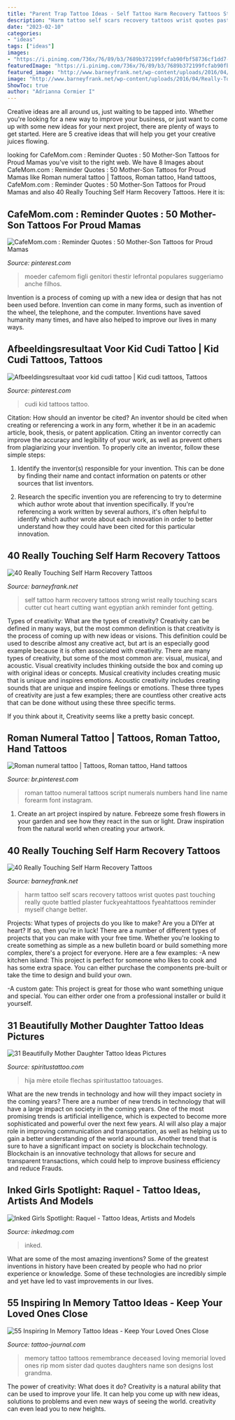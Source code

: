 ```yaml
---
title: "Parent Trap Tattoo Ideas - Self Tattoo Harm Recovery Tattoos Strong Wrist Really Touching Scars Cutter Cut Heart Cutting Want Egyptian Ankh Reminder Font Getting"
description: "Harm tattoo self scars recovery tattoos wrist quotes past touching really quote battled plaster fuckyeahtattoos fyeahtattoos reminder myself change better"
date: "2023-02-10"
categories:
- "ideas"
tags: ["ideas"]
images:
- "https://i.pinimg.com/736x/76/89/b3/7689b372199fcfab90fbf58736cf1dd7--kid-cudi-tattoos-search.jpg"
featuredImage: "https://i.pinimg.com/736x/76/89/b3/7689b372199fcfab90fbf58736cf1dd7--kid-cudi-tattoos-search.jpg"
featured_image: "http://www.barneyfrank.net/wp-content/uploads/2016/04/Really-Touching-Self-harm-recovery-tattoo-ideas-65.jpg"
image: "http://www.barneyfrank.net/wp-content/uploads/2016/04/Really-Touching-Self-harm-recovery-tattoo-ideas-59.jpg"
ShowToc: true
author: "Adrianna Cormier I"
---
```



Creative ideas are all around us, just waiting to be tapped into. Whether you're looking for a new way to improve your business, or just want to come up with some new ideas for your next project, there are plenty of ways to get started. Here are 5 creative ideas that will help you get your creative juices flowing.

	

		
looking for CafeMom.com : Reminder Quotes : 50 Mother-Son Tattoos for Proud Mamas you've visit to the right web. We have 8 Images about CafeMom.com : Reminder Quotes : 50 Mother-Son Tattoos for Proud Mamas like Roman numeral tattoo | Tattoos, Roman tattoo, Hand tattoos, CafeMom.com : Reminder Quotes : 50 Mother-Son Tattoos for Proud Mamas and also 40 Really Touching Self Harm Recovery Tattoos. Here it is:
		
    
## CafeMom.com : Reminder Quotes : 50 Mother-Son Tattoos For Proud Mamas

<img loading=lazy src="https://i.pinimg.com/736x/e4/0a/ed/e40aed818d96853a0757fa38394bd1b2.jpg" onerror="this.onerror=null;this.src='https://tse2.mm.bing.net/th?id=OIP.I2CLszl6aQjlu0PPewtQbwHaHO&amp;pid=15.1';" alt="CafeMom.com : Reminder Quotes : 50 Mother-Son Tattoos for Proud Mamas">

_Source: pinterest.com_

>moeder cafemom figli genitori thestir lefrontal populares suggeriamo anche filhos. 

	

Invention is a process of coming up with a new idea or design that has not been used before. Invention can come in many forms, such as invention of the wheel, the telephone, and the computer. Inventions have saved humanity many times, and have also helped to improve our lives in many ways.

    
## Afbeeldingsresultaat Voor Kid Cudi Tattoo | Kid Cudi Tattoos, Tattoos

<img loading=lazy src="https://i.pinimg.com/736x/76/89/b3/7689b372199fcfab90fbf58736cf1dd7--kid-cudi-tattoos-search.jpg" onerror="this.onerror=null;this.src='https://tse3.mm.bing.net/th?id=OIP.KFn3KnjhmIidia6bTI1OlAHaJ3&amp;pid=15.1';" alt="Afbeeldingsresultaat voor kid cudi tattoo | Kid cudi tattoos, Tattoos">

_Source: pinterest.com_

>cudi kid tattoos tattoo. 

	

Citation: How should an inventor be cited?
An inventor should be cited when creating or referencing a work in any form, whether it be in an academic article, book, thesis, or patent application. Citing an inventor correctly can improve the accuracy and legibility of your work, as well as prevent others from plagiarizing your invention. To properly cite an inventor, follow these simple steps:
1. Identify the inventor(s) responsible for your invention. This can be done by finding their name and contact information on patents or other sources that list inventors.

2. Research the specific invention you are referencing to try to determine which author wrote about that invention specifically. If you're referencing a work written by several authors, it's often helpful to identify which author wrote about each innovation in order to better understand how they could have been cited for this particular innovation.


    
## 40 Really Touching Self Harm Recovery Tattoos

<img loading=lazy src="http://www.barneyfrank.net/wp-content/uploads/2016/04/Really-Touching-Self-harm-recovery-tattoo-ideas-59.jpg" onerror="this.onerror=null;this.src='https://tse4.mm.bing.net/th?id=OIP.X9w0rj0kLenGXTmL5b6s-AHaJ6&amp;pid=15.1';" alt="40 Really Touching Self Harm Recovery Tattoos">

_Source: barneyfrank.net_

>self tattoo harm recovery tattoos strong wrist really touching scars cutter cut heart cutting want egyptian ankh reminder font getting. 

	

Types of creativity: What are the types of creativity?
Creativity can be defined in many ways, but the most common definition is that creativity is the process of coming up with new ideas or visions. This definition could be used to describe almost any creative act, but art is an especially good example because it is often associated with creativity.
There are many types of creativity, but some of the most common are: visual, musical, and acoustic. Visual creativity includes thinking outside the box and coming up with original ideas or concepts. Musical creativity includes creating music that is unique and inspires emotions. Acoustic creativity includes creating sounds that are unique and inspire feelings or emotions. These three types of creativity are just a few examples; there are countless other creative acts that can be done without using these three specific terms.

If you think about it, Creativity seems like a pretty basic concept.

    
## Roman Numeral Tattoo | Tattoos, Roman Tattoo, Hand Tattoos

<img loading=lazy src="https://i.pinimg.com/736x/33/2c/b4/332cb4ee4b34755f4784b5233ac2f774.jpg" onerror="this.onerror=null;this.src='https://tse1.mm.bing.net/th?id=OIP.DnkTGkHfo7lhgNxZnpT4ggHaI9&amp;pid=15.1';" alt="Roman numeral tattoo | Tattoos, Roman tattoo, Hand tattoos">

_Source: br.pinterest.com_

>roman tattoo numeral tattoos script numerals numbers hand line name forearm font instagram. 

	

1. Create an art project inspired by nature. Febreeze some fresh flowers in your garden and see how they react in the sun or light. Draw inspiration from the natural world when creating your artwork.

    
## 40 Really Touching Self Harm Recovery Tattoos

<img loading=lazy src="http://www.barneyfrank.net/wp-content/uploads/2016/04/Really-Touching-Self-harm-recovery-tattoo-ideas-65.jpg" onerror="this.onerror=null;this.src='https://tse4.mm.bing.net/th?id=OIP.l3JvebvJz9pm2NL9EX_0tgHaJ4&amp;pid=15.1';" alt="40 Really Touching Self Harm Recovery Tattoos">

_Source: barneyfrank.net_

>harm tattoo self scars recovery tattoos wrist quotes past touching really quote battled plaster fuckyeahtattoos fyeahtattoos reminder myself change better. 

	

Projects: What types of projects do you like to make?
Are you a DIYer at heart? If so, then you're in luck! There are a number of different types of projects that you can make with your free time. Whether you're looking to create something as simple as a new bulletin board or build something more complex, there's a project for everyone. Here are a few examples: 
-A new kitchen island: This project is perfect for someone who likes to cook and has some extra space. You can either purchase the components pre-built or take the time to design and build your own. 

-A custom gate: This project is great for those who want something unique and special. You can either order one from a professional installer or build it yourself.

    
## 31 Beautifully Mother Daughter Tattoo Ideas Pictures

<img loading=lazy src="https://www.spiritustattoo.com/wp-content/uploads/2015/11/mother-daughter-tattoo-ideas-pictures-33.jpg" onerror="this.onerror=null;this.src='https://tse4.mm.bing.net/th?id=OIP._AyjhZdI4YqHYKKJKhyyKQHaFf&amp;pid=15.1';" alt="31 Beautifully Mother Daughter Tattoo Ideas Pictures">

_Source: spiritustattoo.com_

>hija mère etoile flechas spiritustattoo tatouages. 

	

What are the new trends in technology and how will they impact society in the coming years?
There are a number of new trends in technology that will have a large impact on society in the coming years. One of the most promising trends is artificial intelligence, which is expected to become more sophisticated and powerful over the next few years. AI will also play a major role in improving communication and transportation, as well as helping us to gain a better understanding of the world around us. Another trend that is sure to have a significant impact on society is blockchain technology. Blockchain is an innovative technology that allows for secure and transparent transactions, which could help to improve business efficiency and reduce Frauds.

    
## Inked Girls Spotlight: Raquel - Tattoo Ideas, Artists And Models

<img loading=lazy src="https://www.inkedmag.com/.image/c_limit%2Ccs_srgb%2Cfl_progressive%2Cq_auto:good%2Cw_700/MTY5MTQwNjY0NjI0MjI3ODAz/img_4300_facetune_03-06-2019-23-31-42.jpg" onerror="this.onerror=null;this.src='https://tse1.mm.bing.net/th?id=OIP.yjkkyvn_RDTlR4JP1q67KgHaLH&amp;pid=15.1';" alt="Inked Girls Spotlight: Raquel - Tattoo Ideas, Artists and Models">

_Source: inkedmag.com_

>inked. 

	

What are some of the most amazing inventions?
Some of the greatest inventions in history have been created by people who had no prior experience or knowledge. Some of these technologies are incredibly simple and yet have led to vast improvements in our lives.

    
## 55 Inspiring In Memory Tattoo Ideas - Keep Your Loved Ones Close

<img loading=lazy src="https://tattoo-journal.com/wp-content/uploads/2016/08/In-Memory-Tattoo_-10-650x650.jpg" onerror="this.onerror=null;this.src='https://tse4.mm.bing.net/th?id=OIP.mz7PMwgT8WPA4P-c9kgregHaHa&amp;pid=15.1';" alt="55 Inspiring In Memory Tattoo Ideas - Keep Your Loved Ones Close">

_Source: tattoo-journal.com_

>memory tattoo tattoos remembrance deceased loving memorial loved ones rip mom sister dad quotes daughters name son designs lost grandma. 

	

The power of creativity: What does it do?
Creativity is a natural ability that can be used to improve your life. It can help you come up with new ideas, solutions to problems and even new ways of seeing the world. creativity can even lead you to new heights.

